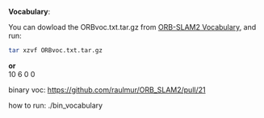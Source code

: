 **Vocabulary**: 

You can dowload the ORBvoc.txt.tar.gz from [ORB-SLAM2 Vocabulary](https://github.com/raulmur/ORB_SLAM2/tree/master/Vocabulary), and run: 
```bash
tar xzvf ORBvoc.txt.tar.gz 
```
 
 
 
**or**  
10 6 0 0 

binary voc: https://github.com/raulmur/ORB_SLAM2/pull/21 

how to run: ./bin_vocabulary 
